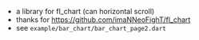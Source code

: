 * a library for fl_chart (can horizontal scroll)
* thanks for https://github.com/imaNNeoFighT/fl_chart
* see   `example/bar_chart/bar_chart_page2.dart`
